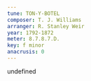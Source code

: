 ```yaml
---
tune: TON-Y-BOTEL
composer: T. J. Williams
arranger: R. Stanley Weir
year: 1792-1872
meter: 8.7.8.7.D.
key: f minor
anacrusis: 0
---
```

undefined